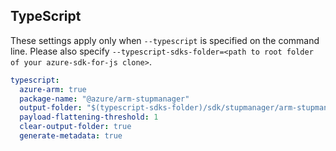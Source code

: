## TypeScript

These settings apply only when `--typescript` is specified on the command line.
Please also specify `--typescript-sdks-folder=<path to root folder of your azure-sdk-for-js clone>`.

``` yaml $(typescript)
typescript:
  azure-arm: true
  package-name: "@azure/arm-stupmanager"
  output-folder: "$(typescript-sdks-folder)/sdk/stupmanager/arm-stupmanager"
  payload-flattening-threshold: 1
  clear-output-folder: true
  generate-metadata: true
```
